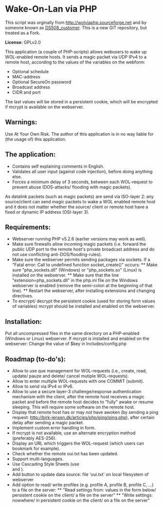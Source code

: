 Wake-On-Lan via PHP
===========

This script was orginally from http://wolviaphp.sourceforge.net and by someone known as [DS508_customer](http://www.synology.com/enu/forum/memberlist.php?mode=viewprofile&u=12636). This is a new GIT repository, but treated as a Fork.

**License:** GPLv2.0

This application (a couple of PHP-scripts) allows webusers to wake up WOL-enabled remote hosts. It sends a magic packet via UDP IPv4 to a remote host, according to the values of the variables on the webform:

* Optional schedule
* MAC-address
* Optional SecureOn password
* Broadcast address
* CIDR and port

The last values will be stored in a persistent cookie, which will be encrypted if mcrypt is available on the webserver.

## Warnings:
Use At Your Own Risk. The author of this application is in no way liable for (the usage of) this application.

## The application:
*	Contains self explaining comments in English.
* Validates all user input (against code injection), before doing anything else.
* Forces a minimum delay of 3 seconds, between each WOL-request to prevent abuse (DOS-attacks/ flooding with magic packets).

As datalink packets (such as magic packets) are send via ISO-layer 2: any source/client can send magic packets to wake a WOL enabled remote host and it does not matter whether the source/ client or remote host have a fixed or dynamic IP address (OSI-layer 3).

## Requirements:
*	Webserver running PHP v5.2.6 (earlier versions may work as well).
*	Make sure firewalls allow incoming magic packets (i.e. forward the public UDP port to the remote host's private broadcast address and do not use conflicting anti-DOS/flooding-rules).
* Make sure the webserver permits sending packages via sockets. If a "Fatal error: Call to undefined function socket_create()" occurs:
** Make sure "php_sockets.dll" (Windows) or "php_sockets.so" (Linux) is installed on the webserver.
** Make sure that the line "extension=php_sockets.dll" in the php.ini file on the Windows webserver is enabled (remove the semi-colon at the beginning of that line). 
** Restart the webserver, after installing extensions and changing directives.
* To encrypt/ decrypt the persistent cookie (used for storing form values of variables) mcrypt should be installed and enabled on the webserver.

## Installation:
Put all uncompressed files in the same directory on a PHP-enabled (Windows or Linux) webserver. If mcrypt is installed and enabled on the webserver: Change the value of $key in Includes/config.php

## Roadmap (to-do's):
*	Allow to use que management for WOL-requests (i.e., create, read, update/ pauze and delete/ cancel mutiple WOL-requests).
*	Allow to enter multiple WOL-requests with one COMMIT (submit).
*	Allow to send via IPv4 or IPv6.
*	Allow to use a secure layer-3 challenge/response authentication mechanism with the client, after the remote host receives a magic packet and before the remote host decides to "fully" awake or resume sleeping. This will require some software on the remote host.
* Display that remote host has or may not have awoken (by sending a ping request: http://birk-jensen.dk/articles/php/ping/ping.php), after certain delay after sending a magic packet.
* Implement custom error handling in form.
* If mcrypt is not available, use an alternate encryption method (preferably AES-256).
* Display an URL which triggers the WOL-request (which users can bookmark for example).
* Check whether the remote oui.txt has been updated.
* Support multi-languages.
* Use Cascading Style Sheets (use <div> and <class>).
* Add button to update data source: file 'oui.txt' on local filesystem of webserver
* Add option to read/ write profiles (e.g. profile A, profile B, profile C, ...) to a file on the server:
** "Read settings from: values in the form below/ persistent cookie on the client/ a file on the server"
** "Write settings: nowwhere/ in persistent cookie on the client/ on a file on the server"
